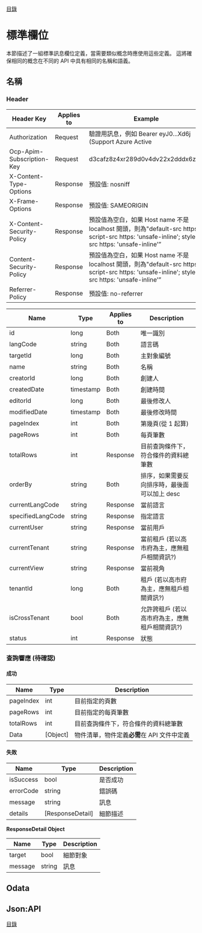 [目錄](README.md "目錄")

# 標準欄位

本節描述了一組標準訊息欄位定義，當需要類似概念時應使用這些定義。 這將確保相同的概念在不同的 API 中具有相同的名稱和語義。

## 名稱

### Header

| Header Key                | Applies to | Example                                                                                                                                         |
| ------------------------- | ---------- | ----------------------------------------------------------------------------------------------------------------------------------------------- |
| Authorization             | Request    | 驗證用訊息，例如 Bearer eyJ0...Xd6j (Support Azure Active                                                                                       |
| Ocp-Apim-Subscription-Key | Request    | d3cafz8z4xr289d0v4dv22x2dddx6z26                                                                                                                |
| X-Content-Type-Options    | Response   | 預設值: nosniff                                                                                                                                 |
| X-Frame-Options           | Response   | 預設值: SAMEORIGIN                                                                                                                              |
| X-Content-Security-Policy | Response   | 預設值為空白，如果 Host name 不是 localhost 開頭，則為"default-src https:; script-src https: 'unsafe-inline'; style-src https: 'unsafe-inline'” |
| Content-Security-Policy   | Response   | 預設值為空白，如果 Host name 不是 localhost 開頭，則為"default-src https:; script-src https: 'unsafe-inline'; style-src https: 'unsafe-inline'” |
| Referrer-Policy           | Response   | 預設值: no-referrer                                                                                                                             |

| Name              | Type      | Applies to | Description                                    |
| ----------------- | --------- | ---------- | ---------------------------------------------- |
| id                | long      | Both       | 唯一識別                                       |
| langCode          | string    | Both       | 語言碼                                         |
| targetId          | long      | Both       | 主對象編號                                     |
| name              | string    | Both       | 名稱                                           |
| creatorId         | long      | Both       | 創建人                                         |
| createdDate       | timestamp | Both       | 創建時間                                       |
| editorId          | long      | Both       | 最後修改人                                     |
| modifiedDate      | timestamp | Both       | 最後修改時間                                   |
| pageIndex         | int       | Both       | 第幾頁(從 1 起算)                              |
| pageRows          | int       | Both       | 每頁筆數                                       |
| totalRows         | int       | Response   | 目前查詢條件下，符合條件的資料總筆數           |
| orderBy           | string    | Both       | 排序，如果需要反向排序時，最後面可以加上 desc  |
| currentLangCode   | string    | Response   | 當前語言                                       |
| specifiedLangCode | string    | Response   | 指定語言                                       |
| currentUser       | string    | Response   | 當前用戶                                       |
| currentTenant     | string    | Response   | 當前租戶 (若以高市府為主，應無租戶相關資訊?)   |
| currentView       | string    | Response   | 當前視角                                       |
| tenantId          | long      | Both       | 租戶 (若以高市府為主，應無租戶相關資訊?)       |
| isCrossTenant     | bool      | Both       | 允許跨租戶 (若以高市府為主，應無租戶相關資訊?) |
| status            | int       | Response   | 狀態                                           |

### 查詢響應 (待確認)

#### 成功

| Name      | Type     | Description                                 |
| --------- | -------- | ------------------------------------------- |
| pageIndex | int      | 目前指定的頁數                              |
| pageRows  | int      | 目前指定的每頁筆數                          |
| totalRows | int      | 目前查詢條件下，符合條件的資料總筆數        |
| Data      | [Object] | 物件清單，物件定義**必需**在 API 文件中定義 |

#### 失敗

| Name      | Type             | Description |
| --------- | ---------------- | ----------- |
| isSuccess | bool             | 是否成功    |
| errorCode | string           | 錯誤碼      |
| message   | string           | 訊息        |
| details   | [ResponseDetail] | 細節描述    |

**ResponseDetail Object**

| Name    | Type   | Description |
| ------- | ------ | ----------- |
| target  | bool   | 細節對象    |
| message | string | 訊息        |

## Odata

## Json:API

[目錄](README.md "目錄")
